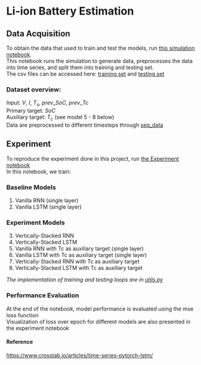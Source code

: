# Li-ion Battery Estimation

## Data Acquisition
To obtain the data that used to train and test the models, run [this simulation notebook](simulation.ipynb). <br /> 
This notebook runs the simulation to generate data, preprocesses the data into time series, and split them into training and testing set. <br /> 
The csv files can be accessed here: [training set](train.csv) and [testing set](test.csv) <br /> 

### Dataset overview:
Input: ${V}$, ${I}$, ${T_s}$, ${prev\_SoC}$, ${prev\_Tc}$<br /> 
Primary target: ${SoC}$ <br /> 
Auxiliary target: ${T_c}$ (see model 5 - 8 below)<br /> 
Data are preprocessed to different timesteps through [seq_data](seq_data.py)<br /> 

## Experiment
To reproduce the experiment done in this project, run [the Experiment notebook](Experiments.ipynb) <br /> 
In this notebook, we train: <br /> 
### Baseline Models 
1. Vanilla RNN  (single layer) <br /> 
2. Vanilla LSTM  (single layer) <br /> 

### Experiment Models

3. Vertically-Stacked RNN <br /> 
4. Vertically-Stacked LSTM <br /> 
5. Vanilla RNN with Tc as auxiliary target (single layer) <br /> 
6. Vanilla LSTM with Tc as auxiliary target (single layer) <br /> 
7. Vertically-Stacked RNN with Tc as auxiliary target <br /> 
8. Vertically-Stacked LSTM with Tc as auxiliary target <br /> 

*The implementation of training and testing loops are in [utils.py](utils.py)*

### Performance Evaluation
At the end of the notebook, model performance is evaluated using the mse loss function <br /> 
Visualization of loss over epoch for different models are also presented in the experiment notebook <br /> 

#### Reference
https://www.crosstab.io/articles/time-series-pytorch-lstm/
